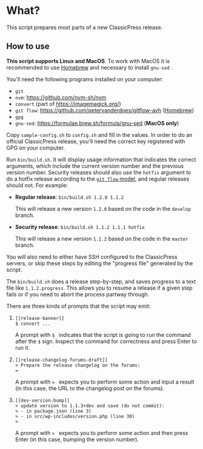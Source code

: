 # What?

This script prepares most parts of a new ClassicPress release.

## How to use

**This script supports Linux and MacOS**. To work with MacOS it is recommended to use
[Homebrew](https://brew.sh/) and necessary to install `gnu-sed` .

You'll need the following programs installed on your computer:

- `git`
- `nvm`: https://github.com/nvm-sh/nvm
- `convert` (part of https://imagemagick.org/)
- `git flow`: https://github.com/petervanderdoes/gitflow-avh ([Homebrew](https://formulae.brew.sh/formula/git-flow-avh))
- `gpg`
- `gnu-sed`: https://formulae.brew.sh/formula/gnu-sed (**MacOS only**)

Copy `sample-config.sh` to `config.sh` and fill in the values.  In order to do
an official ClassicPress release, you'll need the correct key registered with
GPG on your computer.

Run `bin/build.sh`.  It will display usage information that indicates the
correct arguments, which include the current version number and the previous
version number.  Security releases should also use the `hotfix` argument to do
a hotfix release according to the
[`git flow` model](https://nvie.com/posts/a-successful-git-branching-model/),
and regular releases should not.  For example:

- **Regular release**: `bin/build.sh 1.2.0 1.1.2`

  This will release a new version `1.2.0` based on the code in the `develop` branch.

- **Security release**: `bin/build.sh 1.1.2 1.1.1 hotfix`

  This will release a new version `1.1.2` based on the code in the `master` branch.

You will also need to either have SSH configured to the ClassicPress servers,
or skip these steps by editing the "progress file" generated by the script.

The `bin/build.sh` does a release step-by-step, and saves progress to a text
file like `1.1.2.progress`. This allows you to resume a release if a given step
fails or if you need to abort the process partway through.

There are three kinds of prompts that the script may emit:

1. ```
   [[release-banner]]
   $ convert ...
   ```

   A prompt with `$ ` indicates that the script is going to run the command
   after the `$` sign.  Inspect the command for correctness and press Enter to
   run it.

2. ```
   [[release-changelog-forums-draft]]
   > Prepare the release changelog on the forums:
   =
   ```

   A prompt with `= ` expects you to perform some action and input a result (in
   this case, the URL to the changelog post on the forums).

3. ```
   [[dev-version-bump]]
   > update version to 1.1.3+dev and save (do not commit):
   > - in package.json (line 3)
   > - in src/wp-includes/version.php (line 30)
   >
   ```

   A prompt with `> ` expects you to perform some action and then press Enter
   (in this case, bumping the version number).

